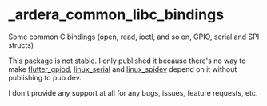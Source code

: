 # _ardera_common_libc_bindings

Some common C bindings (open, read, ioctl, and so on, GPIO, serial and SPI structs)

This package is not stable. I only published it because there's no way
to make [flutter_gpiod](https://pub.dev/packages/flutter_gpiod), [linux_serial](https://pub.dev/packages/linux_serial) and [linux_spidev](https://pub.dev/packages/linux_spidev)
depend on it without publishing to pub.dev.

I don't provide any support at all for any bugs, issues, feature requests, etc.